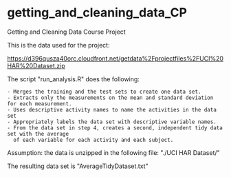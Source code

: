 # getting_and_cleaning_data_CP
Getting and Cleaning Data Course Project

This is the data used for the project:

https://d396qusza40orc.cloudfront.net/getdata%2Fprojectfiles%2FUCI%20HAR%20Dataset.zip

The script "run_analysis.R" does the following:

    - Merges the training and the test sets to create one data set.
    - Extracts only the measurements on the mean and standard deviation for each measurement.
    - Uses descriptive activity names to name the activities in the data set
    - Appropriately labels the data set with descriptive variable names.
    - From the data set in step 4, creates a second, independent tidy data set with the average 
      of each variable for each activity and each subject.
      
 Assumption: the data is unzipped in the following file: "./UCI HAR Dataset/"
 
 The resulting data set is "AverageTidyDataset.txt"    
